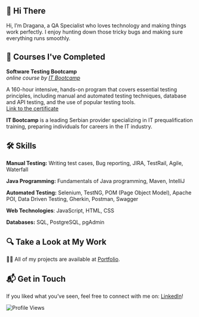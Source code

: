 ## 👋 Hi There

Hi, I’m Dragana, a QA Specialist who loves technology and making things work perfectly. I enjoy hunting down those tricky bugs and making sure everything runs smoothly.


## 🌱 Courses I've Completed

__Software Testing Bootcamp__   
*online course by [IT Bootcamp](https://itbootcamp.rs/)*  

A 160-hour intensive, hands-on program that covers essential testing principles, including manual and automated testing techniques, database and API testing, and the use of popular testing tools.  
[Link to the certificate](https://drive.google.com/file/d/1PHGEZaJJTsO8P1l7LZ8D-wB04pAOVduD/view?usp=sharing)  

**IT Bootcamp** is a leading Serbian provider specializing in IT prequalification training, preparing individuals for careers in the IT industry.  



## 🛠 Skills

**Manual Testing:** Writing test cases, Bug reporting, JIRA, TestRail, Agile, Waterfall

**Java Programming:** Fundamentals of Java programming, Maven, IntelliJ

**Automated Testing:** Selenium, TestNG, POM (Page Object Model), Apache POI, Data Driven Testing, Gherkin, Postman, Swagger

**Web Technologies**: JavaScript, HTML, CSS

**Databases:** SQL, PostgreSQL, pgAdmin


## 🔍 Take a Look at My Work

👨‍💻 All of my projects are available at [Portfolio](https://github.com/medosdragana?tab=repositories).

## 📬 Get in Touch

If you liked what you’ve seen, feel free to connect with me on: [LinkedIn](https://www.linkedin.com/in/dragana-medos-272133228/)!


![Profile Views](https://komarev.com/ghpvc/?username=medosdragana&color=green)

<!--
**medosdragana/medosdragana** is a ✨ _special_ ✨ repository because its `README.md` (this file) appears on your GitHub profile.

Here are some ideas to get you started:

- 🔭 I’m currently working on ...
- 🌱 I’m currently learning ...
- 👯 I’m looking to collaborate on ...
- 🤔 I’m looking for help with ...
- 💬 Ask me about ...
- 📫 How to reach me: ...
- 😄 Pronouns: ...
- ⚡ Fun fact: ...
-->
